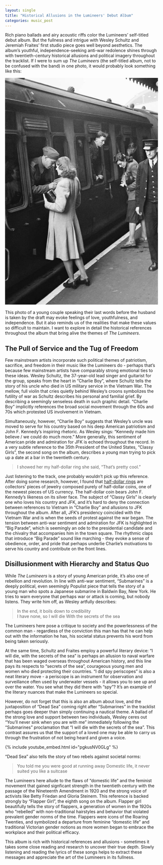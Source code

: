 ```yaml
---
layout: single
title: "Historical Allusions in the Lumineers' Debut Album"
categories: music_post 
---
```


Rich piano ballads and airy acoustic riffs color the Lumineers’ self-titled debut album. But the fullness and intrigue with Wesley Schultz and Jeremiah Fraites’ first studio piece goes well beyond aesthetics. The album’s youthful, independence-seeking anti-war redolence shines through with twentieth-century historical allusions and political imagery throughout the tracklist. If I were to sum up *The Lumineers* (the self-titled album, not to be confused with the band) in one photo, it would probably look something like this:

![](/assets/images/soldier.jpg)

This photo of a young couple speaking their last words before the husband is taken by the draft may evoke feelings of love, youthfulness, and independence. But it also reminds us of the realities that make these values so difficult to maintain. I want to explore in detail the historical references throughout the album that bring alive the themes of *The Lumineers*. 

## The Pull of Service and the Tug of Freedom
Few mainstream artists incorporate such political themes of patriotism, sacrifice, and freedom in their music like the Lumineers do - perhaps that’s because few mainstream artists have comparably strong emotional ties to these ideas. Wesley Schultz, the 37-year-old lead singer and guitarist for the group, speaks from the heart in “Charlie Boy”, where Schultz tells the story of his uncle who died in US military service in the Vietnam War. The mellow, full violin that cries quietly behind Wesley’s croons symbolizes the futility of war as Schultz describes his personal and familial grief. By describing a seemingly senseless death in such graphic detail. “Charlie Boy” implicitly references the broad social movement through the 60s and 70s which protested US involvement in Vietnam.  

Simultaneously, however, “Charlie Boy” suggests that Wesley’s uncle was moved to serve for his country based on his deep American patriotism and John F. Kennedy’s inspiring rhetoric. As Wesley sings: “Kennedy made him believe / we could do much more.” More generally, this sentiment of American pride and admiration for JFK is echoed throughout the record. In a very subtle reference to the 35th President of the United States, “Classy Girls”, the second song on the album, describes a young man trying to pick up a date at a bar in the twentieth century. 

> I showed her my half-dollar ring 
> she said, “That’s pretty cool.” 

Just listening to the track, one probably wouldn’t pick up this reference. After doing some research, however, I found that [half-dollar rings](https://www.coinjewelryco.com/products/1971-2017-jfk-half-dollar-coin-ring-hand-made-usa-sizes-8-5-to-15) are collectors’ pieces of jewelry composed purely of half-dollar coins, one of the newest pieces of US currency. The half-dollar coin bears John F. Kennedy’s likeness on its silver face. The subject of “Classy Girls” is clearly one who loves his country and JFK, and it’s hard to deny the connection between references to Vietnam in “Charlie Boy” and allusions to JFK throughout the album. After all, JFK’s presidency coincided with the Vietnam War and is when the seeds of protest against the war began. The tension between anti-war sentiment and admiration for JFK is highlighted in “Big Parade”, which is seemingly an ode to the presidential candidate and the chivalry that accompanies him in the town square. The rhythmic claps that introduce “Big Parade” sound like marching - they evoke a sense of obedience, order, and pride that perhaps underlie Charlie’s motivations to serve his country and contribute on the front lines.

## Disillusionment with Hierarchy and Status Quo 
While *The Lumineers* is a story of young American pride, it’s also one of rebellion and revolution. In line with anti-war sentiment, “Submarines” is a deeply political, even seemingly Populist piece that tells the story of a young man who spots a Japanese submarine in Baldwin Bay, New York. He tries to warn everyone that perhaps war or attack is coming, but nobody listens. They write him off, as Wesley artfully describes:
 
> In the end, it boils down to credibility  
> I have none, so I will die 
> With the secrets of the sea 

The Lumineers here pose a critique to society and the powerlessness of the common man - regardless of the conviction this man has that he can help out with the information he has, his societal status prevents his word from being taken seriously. 

At the same time, Schultz and Fraites employ a powerful literary device: “I will die, with the secrets of the sea” is perhaps an allusion to naval warfare that has been waged overseas throughout American history, and this line pays its respects to “secrets of the sea”, courageous young men and women who died protecting their countries. “I did spy periscopes” is also a neat literary move - a periscope is an instrument for observation and surveillance often used by underwater vessels - it allows you to see up and over the water. You see what they did there with “spy”? It’s an example of the literary nuances that make the Lumineers so special. 

However, do not forget that this is also an album about love, and the juxtaposition of “Dead Sea” coming right after “Submarines” in the tracklist perhaps goes deeper than simply continuing a nautical theme. A ballad of the strong love and support between two individuals, Wesley ceres out “You’ll never sink when you are with me” immediately following the “Submarines” proclamation that “I will die with the secrets of the sea”. This contrast assures us that the support of a loved one may be able to carry us through the frustration of not being heard and given a voice. 

{% include youtube_embed.html id="pgkusNV0GLg" %} 

“Dead Sea” also tells the story of two rebels against societal norms:

> You told me you were good at running away 
> Domestic life, it never suited you like a suitcase

The Lumineers here allude to the flaws of “domestic life” and the feminist movement that gained signficant strength in the twentieth century with the passage of the Nineteenth Amendment in 1920 and the strong voice of activists like Betty Friedan and Gloria Steinem. This reference is backed strongly by “Flapper Girl”, the eighth song on the album. Flapper girl beautifully tells the story of flappers, a generation of women in the 1920s who “rebelled” with non-traditional hairstyles and behavior that violated prevalent gender norms of the time. Flappers were icons of the Roaring Twenties, and symbolized a departure from feminine “domestic life” and traditional Victorian gender notions as more women began to embrace the workplace and their political efficacy. 

This album is rich with historical references and allusions - sometimes it takes some close reading and research to uncover their true depth. Slowly listening and reading the lyrics of these songs helps to extract these messages and appreciate the art of the Lumineers in its fullness. 

